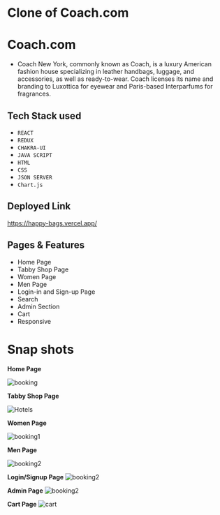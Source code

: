 # Clone of Coach.com


# Coach.com
- Coach New York, commonly known as Coach, is a luxury American fashion house specializing in leather handbags, luggage, and accessories, as well as ready-to-wear. Coach licenses its name and branding to Luxottica for eyewear and Paris-based Interparfums for fragrances.


## Tech Stack used
- `REACT`
- `REDUX`
- `CHAKRA-UI`
-  `JAVA SCRIPT`
-  `HTML`
-  `CSS`
-  `JSON SERVER`
-  `Chart.js`

## Deployed Link
https://happy-bags.vercel.app/

## Pages & Features
- Home Page
- Tabby Shop Page
- Women Page
- Men Page
- Login-in  and Sign-up Page
- Search 
- Admin Section
- Cart
- Responsive


# Snap shots
<b> Home Page </b>

![booking](https://ibb.co/0XC68hL)


<b> Tabby Shop Page </b>

![Hotels](https://ibb.co/TmWxXJY)


<b> Women Page </b>

![booking1](https://ibb.co/KXb4JvF)

<b> Men Page </b>

![booking2](https://ibb.co/sFqB2j9)

<b>Login/Signup Page</b>
![booking2](https://ibb.co/JkxRY64)

<b>Admin Page</b>
![booking2](https://ibb.co/27V9CkF)

<b>Cart Page</b>
<img src="https://ibb.co/kXqD2yz" alt="cart" />
